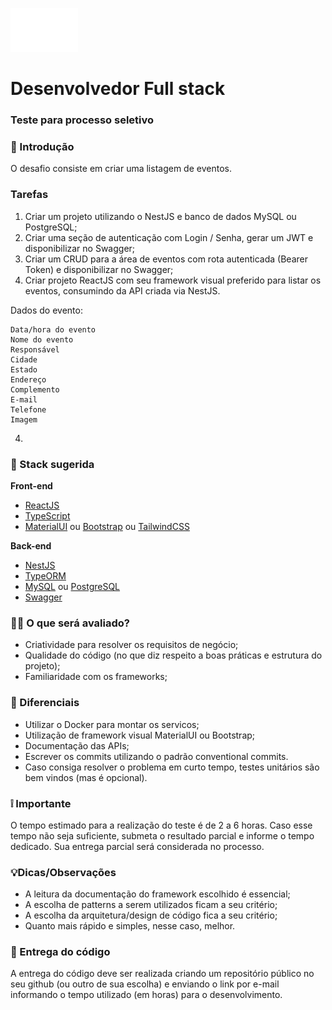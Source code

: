 
![Weef](./assets/weef.svg)

# Desenvolvedor Full stack

### Teste para processo seletivo

### 📖 Introdução

O desafio consiste em criar uma listagem de eventos.

### Tarefas 

1. Criar um projeto utilizando o NestJS e banco de dados MySQL ou PostgreSQL;
2. Criar uma seção de autenticação com Login / Senha, gerar um JWT e disponibilizar no Swagger;
3. Criar um CRUD para a área de eventos com rota autenticada (Bearer Token) e disponibilizar no Swagger;
4. Criar projeto ReactJS com seu framework visual preferido para listar os eventos, consumindo da API criada via NestJS.

Dados do evento:
```
Data/hora do evento
Nome do evento
Responsável
Cidade
Estado
Endereço
Complemento
E-mail
Telefone
Imagem
```
4.

### 💼 Stack sugerida

**Front-end**
* [ReactJS](https://reactjs.org)
* [TypeScript](https://typescript.org)
* [MaterialUI](https://mui.com) ou [Bootstrap](https://getbootstrap.com) ou [TailwindCSS](https://tailwindcss.com)

**Back-end**
* [NestJS](https://nestjs.com)
* [TypeORM](https://typeorm.io)
* [MySQL](https://mysql.com) ou [PostgreSQL](https://www.postgresql.org)
* [Swagger](https://swagger.io)


### 🧑‍🏫 O que será avaliado?
* Criatividade para resolver os requisitos de negócio;
* Qualidade do código (no que diz respeito a boas práticas e estrutura do projeto);
* Familiaridade com os frameworks;

### 🤌 Diferenciais

* Utilizar o Docker para montar os servicos;
* Utilização de framework visual MaterialUI ou Bootstrap;
* Documentação das APIs;
* Escrever os commits utilizando o padrão conventional commits.
* Caso consiga resolver o problema em curto tempo, testes unitários são bem vindos (mas é opcional).

### ❕ Importante
O tempo estimado para a realização do teste é de 2 a 6 horas. Caso esse tempo não seja suficiente, submeta o resultado parcial e informe o tempo dedicado. Sua entrega parcial será considerada no processo.

### 💡Dicas/Observações
* A leitura da documentação do framework escolhido é essencial;
* A escolha de patterns a serem utilizados ficam a seu critério;
* A escolha da arquitetura/design de código fica a seu critério;
* Quanto mais rápido e simples, nesse caso, melhor. 

### 🚀 Entrega do código
A entrega do código deve ser realizada criando um repositório público no seu github (ou outro de sua escolha) e enviando o link por e-mail informando o tempo utilizado (em horas) para o desenvolvimento.
